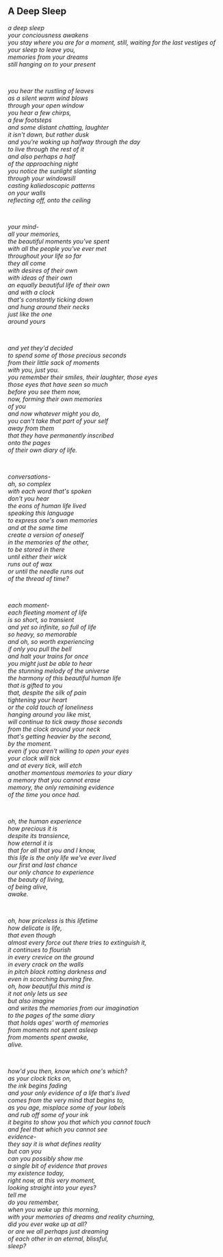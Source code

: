 ## A Deep Sleep

*a deep sleep  
your conciousness awakens  
you stay where you are 
for a moment, still, 
waiting for the last vestiges of your sleep to leave you,  
memories from your dreams  
still hanging on to your present*

<br>

*you hear the rustling of leaves  
as a silent warm wind blows  
through your open window  
you hear a few chirps,  
a few footsteps  
and some distant chatting, laughter  
it isn't dawn, but rather dusk  
and you're waking up halfway through the day  
to live through the rest of it  
and also perhaps a half  
of the approaching night  
you notice the sunlight slanting  
through your windowsill  
casting kaliedoscopic patterns  
on your walls  
reflecting off, onto the ceiling*

<br>

*your mind-  
all your memories,  
the beautiful moments you've spent  
with all the people you've ever met  
throughout your life so far  
they all come  
with desires of their own  
with ideas of their own  
an equally beautiful life of their own  
and with a clock  
that's constantly ticking down  
and hung around their necks  
just like the one  
around yours*

<br>

*and yet they'd decided  
to spend some of those precious seconds  
from their little sack of moments  
with you, just you.  
you remember their smiles, their laughter, those eyes  
those eyes that have seen so much  
before you see them now,  
now, forming their own memories  
of you  
and now whatever might you do,  
you can't take that part of your self  
away from them  
that they have permanently inscribed  
onto the pages  
of their own diary of life.*

<br>

*conversations-  
ah, so complex  
with each word that's spoken  
don't you hear  
the eons of human life lived  
speaking this language  
to express one's own memories  
and at the same time  
create a version of oneself  
in the memories of the other,  
to be stored in there  
until either their wick  
runs out of wax  
or until the needle runs out  
of the thread of time?*

<br>

*each moment-  
each fleeting moment of life  
is so short, so transient  
and yet so infinite, so full of life  
so heavy, so memorable  
and oh, so worth experiencing  
if only you pull the bell  
and halt your trains for once  
you might just be able to hear  
the stunning melody of the universe  
the harmony of this beautiful human life  
that is gifted to you  
that, despite the silk of pain  
tightening your heart  
or the cold touch of loneliness  
hanging around you like mist,  
will continue to tick away those seconds  
from the clock around your neck  
that's getting heavier by the second,  
by the moment.  
even if you aren't willing to open your eyes  
your clock will tick  
and at every tick, will etch  
another momentous memories to your diary  
a memory that you cannot erase  
memory, the only remaining evidence  
of the time you once had.*

<br>

*oh, the human experience  
how precious it is  
despite its transience,  
how eternal it is  
that for all that you and I know,  
this life is the only life we've ever lived  
our first and last chance  
our only chance to experience  
the beauty of living,  
of being alive,  
awake.*

<br>

*oh, how priceless is this lifetime  
how delicate is life,  
that even though  
almost every force out there
tries to extinguish it,  
it continues to flourish  
in every crevice on the ground  
in every crack on the walls  
in pitch black rotting darkness and  
even in scorching burning fire.  
oh, how beautiful this mind is  
it not only lets us see  
but also imagine  
and writes the memories from our imagination  
to the pages of the same diary  
that holds ages' worth of memories  
from moments not spent asleep  
from moments spent awake,  
alive.*

<br>

*how'd you then, know which one's which?  
as your clock ticks on,  
the ink begins fading  
and your only evidence of a life that's lived  
comes from the very mind that begins to,  
as you age, misplace some of your labels  
and rub off some of your ink  
it begins to show you that which you cannot touch  
and feel that which you cannot see  
evidence-  
they say it is what defines reality  
but can you  
can you possibly show me  
a single bit of evidence that proves  
my existence today,  
right now, at this very moment,  
looking straight into your eyes?  
tell me  
do you remember,  
when you woke up this morning,  
with your memories of dreams and reality churning,  
did you ever wake up at all?  
or are we all perhaps just dreaming  
of each other in an eternal, blissful,  
sleep?*